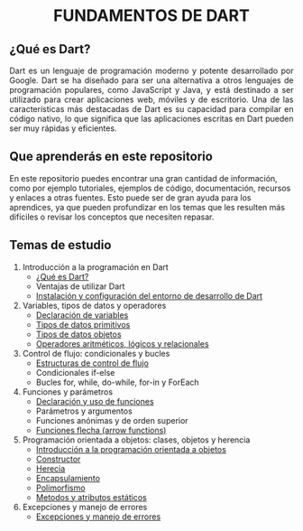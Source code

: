 # <div style="text-align: center"> FUNDAMENTOS DE DART </div>

## ¿Qué es Dart?

<div style="text-align: justify"> Dart es un lenguaje de programación moderno y potente desarrollado por Google. Dart se ha diseñado para ser una alternativa a otros lenguajes de programación populares, como JavaScript y Java, y está destinado a ser utilizado para crear aplicaciones web, móviles y de escritorio. Una de las características más destacadas de Dart es su capacidad para compilar en código nativo, lo que significa que las aplicaciones escritas en Dart pueden ser muy rápidas y eficientes. </div>

## Que aprenderás en este repositorio

En este repositorio puedes encontrar una gran cantidad de información, como por ejemplo tutoriales, ejemplos de código, documentación, recursos y enlaces a otras fuentes. Esto puede ser de gran ayuda para los aprendices, ya que pueden profundizar en los temas que les resulten más difíciles o revisar los conceptos que necesiten repasar.
## Temas de estudio
1. Introducción a la programación en Dart
    - [¿Qué es Dart?](https://github.com/Kronomus/fundamentos_dart/blob/master/bin/1-Introducci%C3%B3n%20a%20la%20programaci%C3%B3n%20en%20Dart/1%20-%20Introducci%C3%B3n%20a%20la%20programaci%C3%B3n%20en%20Dart.md)
    - Ventajas de utilizar Dart
    - [Instalación y configuración del entorno de desarrollo de Dart](https://github.com/Kronomus/fundamentos_dart/blob/master/bin/1-Introducci%C3%B3n%20a%20la%20programaci%C3%B3n%20en%20Dart/2%20-%20Instalaci%C3%B3n%20Dart.md)
2. Variables, tipos de datos y operadores
    - [Declaración de variables](https://github.com/Kronomus/fundamentos_dart/blob/master/bin/2-Variables%2C%20tipos%20de%20datos%20y%20operadores/1-Declaraci%C3%B3n%20de%20Variables.md)
    - [Tipos de datos primitivos](https://github.com/Kronomus/fundamentos_dart/blob/master/bin/2-Variables%2C%20tipos%20de%20datos%20y%20operadores/2-Tipos%20de%20datos%20primitivos.md)
    - [Tipos de datos objetos](https://github.com/Kronomus/fundamentos_dart/blob/master/bin/2-Variables%2C%20tipos%20de%20datos%20y%20operadores/3-Tipos%20de%20datos%20objetos.md)
    - [Operadores aritméticos, lógicos y relacionales](https://github.com/Kronomus/fundamentos_dart/blob/master/bin/2-Variables%2C%20tipos%20de%20datos%20y%20operadores/4-Operadores%20aritm%C3%A9ticos%2C%20l%C3%B3gicos%20y%20relacionales.md)
3. Control de flujo: condicionales y bucles
    - [Estructuras de control de flujo](https://github.com/Kronomus/fundamentos_dart/blob/master/bin/3-Control%20de%20flujo%3A%20condicionales%20y%20bucles/Estructuras%20de%20Control%20de%20flujo.md)
    - Condicionales if-else
    - Bucles for, while, do-while, for-in y ForEach
4. Funciones y parámetros
    - [Declaración y uso de funciones](https://github.com/Kronomus/fundamentos_dart/blob/master/bin/4-Funciones%20y%20par%C3%A1metros/1-Funciones%20y%20par%C3%A1metros.md)
    - Parámetros y argumentos
    - Funciones anónimas y de orden superior
    - [Funciones flecha (arrow functions)](https://github.com/Kronomus/fundamentos_dart/blob/master/bin/4-Funciones%20y%20par%C3%A1metros/2-Funciones%20flecha%20(arrow%20functions).md)
5. Programación orientada a objetos: clases, objetos y herencia
    - [Introducción a la programación orientada a objetos](https://github.com/Kronomus/fundamentos_dart/blob/master/bin/5-Programaci%C3%B3n%20orientada%20a%20objetos/1-Programaci%C3%B3n%20orientada%20a%20objetos.md)
    - [Constructor](https://github.com/Kronomus/fundamentos_dart/blob/master/bin/5-Programaci%C3%B3n%20orientada%20a%20objetos/2-Contructor.md)
    - [Herecia](https://github.com/Kronomus/fundamentos_dart/blob/master/bin/5-Programaci%C3%B3n%20orientada%20a%20objetos/3-Herencia.md)
    - [Encapsulamiento](https://github.com/Kronomus/fundamentos_dart/blob/master/bin/5-Programaci%C3%B3n%20orientada%20a%20objetos/4-Encapsulaci%C3%B3n.md)
    - [Polimorfismo](https://github.com/Kronomus/fundamentos_dart/blob/master/bin/5-Programaci%C3%B3n%20orientada%20a%20objetos/5-Polimorfismo.md)
    - [Metodos y atributos estáticos](https://github.com/Kronomus/fundamentos_dart/blob/master/bin/5-Programaci%C3%B3n%20orientada%20a%20objetos/6-M%C3%A9todos%20y%20propiedades%20est%C3%A1ticas.md)
6. Excepciones y manejo de errores
    - [Excepciones y manejo de errores](https://github.com/Kronomus/fundamentos_dart/blob/master/bin/6-Excepciones%20y%20manejo%20de%20errores/Excepciones%20y%20manejo%20de%20errores.md)


